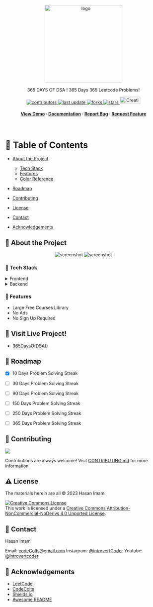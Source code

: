 
<div align="center">

  <img src="static/assets/images/logo.png" alt="logo" width="250" height="auto" />
  
  <p>
    365 DAYS OF DSA ! 
    365 Days 365 Leetcode Problems!  
  </p>

  
<!-- Badges -->
<p>
  <a href="https://github.com/codeintrovert/365DaysOfDSA/graphs/contributors">
    <img src="https://img.shields.io/github/contributors/codeIntrovert/365DaysOfDSA" alt="contributors" />
  </a>
  <a href="https://github.com/codeintrovert/365DaysOfDSA/commits/main">
    <img src="https://img.shields.io/github/last-commit/codeIntrovert/365DaysOfDSA" alt="last update" />
  </a>
  <a href="https://github.com/codeintrovert/365DaysOfDSA/network/members">
    <img src="https://img.shields.io/github/forks/codeIntrovert/365DaysOfDSA" alt="forks" />
  </a>
  <a href="https://github.com/codeintrovert/365DaysOfDSA/stargazers">
    <img src="https://img.shields.io/github/stars/codeIntrovert/365DaysOfDSA" alt="stars" />
  </a>
<a rel="license" href="http://creativecommons.org/licenses/by-nc-nd/4.0/"><img width="66" height="23.3" alt="Creative Commons License" style="border-width:0" src="https://i.creativecommons.org/l/by-nc-nd/4.0/88x31.png" /></a>
</p>
   
<h4>
    <a href="https://github.com/codeintrovert/365DaysOfDSA/">View Demo</a>
  <span> · </span>
    <a href="https://github.com/codeintrovert/365DaysOfDSA">Documentation</a>
  <span> · </span>
    <a href="https://github.com/codeintrovert/365DaysOfDSAe/issues/">Report Bug</a>
  <span> · </span>
    <a href="https://github.com/codeintrovert/365DaysOfDSA/issues/">Request Feature</a>
  </h4>
</div>

<br />

<!-- Table of Contents -->
# :notebook_with_decorative_cover: Table of Contents

- [About the Project](#star2-about-the-project)
  * [Tech Stack](#space_invader-tech-stack)
  * [Features](#dart-features)
  * [Color Reference](#art-color-reference)


- [Roadmap](#compass-roadmap)
- [Contributing](#wave-contributing)
- [License](#warning-license)
- [Contact](#handshake-contact)
- [Acknowledgements](#gem-acknowledgements)
  

<!-- About the Project -->
## :star2: About the Project

<div align="center"> 
  <img src="ScreenshotLight.png" alt="screenshot" />
  <img src="Screenshot.png" alt="screenshot" />
</div>


<!-- TechStack -->
### :space_invader: Tech Stack

<details>
  <summary>Frontend</summary>
  <ul>
    <li><a href="https://www.python.org">Python</a></li>
    <li><a href="https://www.jinja.org/">Jinja</a></li>
    <li><a href="https://Sass.org/">Sass</a></li>
    <li><a href="https://Bootstarp.com/">Bootstrap</a></li>
  </ul>
</details>

<details>
  <summary>Backend</summary>
  <ul>
    <li><a href="https://">Python</a></li>
    <li><a href="https://">Flask</a></li>
    <li><a href="https://">JavaScript</a></li>
  </ul>
</details>

<!-- Features -->
### :dart: Features

- Large Free Courses Library
- No Ads
- No Sign Up Required

<!-- Usage -->
## :eyes: Visit Live Project!
<ul><li>
<a href="https://365DaysOfDSA.vercel.app/">365DaysOfDSA()</a>
</li></ul>

<!-- Roadmap -->
## :compass: Roadmap

* [x] 10 Days Problem Solving Streak
* [ ] 30 Days Problem Solving Streak
* [ ] 90 Days Problem Solving Streak
* [ ] 150 Days Problem Solving Streak
* [ ] 250 Days Problem Solving Streak
* [ ] 365 Days Problem Solving Streak


<!-- Contributing -->
## :wave: Contributing

<a href="https://github.com/codeintrovert/365DaysOfDSA/graphs/contributors">
  <img src="https://contrib.rocks/image?repo=codeintrovert/365DaysOfDSA" />
</a>


Contributions are always welcome!
Visit [CONTRIBUTING.md](https://github.com/codeintrovert/365DaysOfDSA) for more information


<!-- License -->
## :warning: License

The materials herein are all &copy; 2023 Hasan Imam.

<a rel="license" href="http://creativecommons.org/licenses/by-nc-nd/4.0/"><img alt="Creative Commons License" style="border-width:0" src="https://i.creativecommons.org/l/by-nc-nd/4.0/88x31.png" /></a><br />This work is licensed under a <a rel="license" href="http://creativecommons.org/licenses/by-nc-nd/4.0/">Creative Commons Attribution-NonCommercial-NoDerivs 4.0 Unported License</a>.


<!-- Contact -->
## :handshake: Contact

Hasan Imam

Email: codeColts@gmail.com
Instagram: [@introvertCoder](https://instagram.com/introvertcoder)
Youtube: [@introvertcoder](https://www.youtube.com/introvertCoder)


<!-- Acknowledgments -->
## :gem: Acknowledgements

 - [LeetCode](https://leetcode.com/)
 - [CodeColts](https://codecolts.vercel.app/)
 - [Shields.io](https://shields.io/)
 - [Awesome README](https://github.com/matiassingers/awesome-readme)
